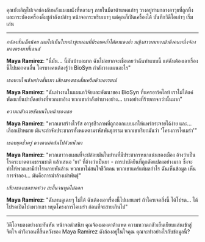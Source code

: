 คุณบังเอิญไปเจอช่องลับหลังแผงผนังที่หลวมๆ ภายในมีดาต้าแพดเก่าๆ วางอยู่ท่ามกลางอาวุธที่ถูกทิ้งและกระป๋องเครื่องดื่มชูกำลังเปล่าๆ หน้าจอกระพริบเบาๆ แต่คุณก็เปิดเครื่องได้ บันทึกวิดีโอเก่าๆ เริ่มเล่น

---

_กล้องสั่นเล็กน้อย เผยให้เห็นใบหน้าซูบผอมที่มีรอยคล้ำใต้ตาแดงก่ำ หญิงสาวผมหางม้าตึงคนหนึ่งจ้องมองตรงมาที่เลนส์_

**Maya Ramirez**: "นี่มัน... นี่มันบ้าบอมาก ฉันไม่อยากจะเชื่อเลยว่าฉันทำแบบนี้ แต่ฉันต้องเอาเรื่องนี้ไปบอกคนอื่น ใครบางคนต้องรู้ว่า BioSyn กำลังวางแผนอะไร"

_เธอหายใจเข้าอย่างสั่นเทา เสียงของเธอสั่นเครือด้วยอารมณ์_

**Maya Ramirez**: "ฉันทำงานในแผนกวิจัยและพัฒนาของ BioSyn ที่นครอาร์คไลท์ เราไม่ได้แค่พัฒนายีนบำบัดอย่างที่พวกเขาอ้าง พวกเขากำลังทำบางอย่าง... บางอย่างที่ร้ายกาจกว่านั้นมาก"

_ความกลัวฉายชัดบนใบหน้าของเธอ_

**Maya Ramirez**: "พวกเขาสร้างไวรัส อาวุธชีวภาพที่ถูกออกแบบมาให้แพร่กระจายได้ง่าย และ... เลือกเป้าหมาย มันจะกำจัดประชากรทั้งหมดตามรหัสพันธุกรรม พวกเขาเรียกมันว่า 'โครงการไคเมร่า'"

_เธอหยุดชั่วครู่ ดวงตาเอ่อล้นไปด้วยน้ำตา_

**Maya Ramirez**: "พวกเขาวางแผนที่จะปล่อยมันในย่านที่มีประชากรหนาแน่นของเมือง อ้างว่าเป็นโรคระบาดตามธรรมชาติ แล้วเสนอ 'ยา' ที่อ้างว่าเป็นยา - การบำบัดยีนที่ถูกดัดแปลงอย่างมาก ซึ่งจะทำให้พวกเขามีกำไรหลายพันล้าน พวกเขาไม่สนใจชีวิตคน พวกเขาแคร์แต่ผลกำไร ฉันเห็นข้อมูล เห็นการจำลอง... มันคือการฆ่าล้างเผ่าพันธุ์"

_เสียงของเธอขาดห้วง สะอื้นจนพูดไม่ออก_

**Maya Ramirez**: "ฉันทนดูเฉยๆ ไม่ได้ ฉันต้องเอาเรื่องนี้ไปเผยแพร่ ถ้าใครเจอสิ่งนี้ ได้โปรด... ได้โปรดเปิดโปงพวกเขา หยุดโครงการไคเมร่า ก่อนที่จะสายเกินไป"

---

วิดีโอจบลงอย่างกะทันหัน หน้าจอดำสนิท คุณจ้องมองดาต้าแพด ความหวาดกลัวเย็นเยียบแล่นเข้าสู่จิตใจ คำวิงวอนที่สิ้นหวังของ Maya Ramirez ดังก้องอยู่ในใจคุณ คุณจะทำอย่างไรกับข้อมูลนี้?
